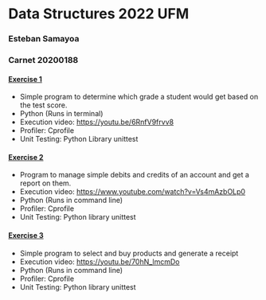 # Data Structures 2022 UFM 

### Esteban Samayoa
### Carnet 20200188 

#### [Exercise 1](https://github.com/estebansamayoa1/data.structures/tree/main/E1)
- Simple program to determine which grade a student would get based on the test score. 
- Python (Runs in terminal)
- Execution video: https://youtu.be/6RnfV9frvv8
- Profiler: Cprofile
- Unit Testing: Python Library unittest

#### [Exercise 2](https://github.com/estebansamayoa1/data.structures/tree/main/E2)
- Program to manage simple debits and credits of an account and get a report on them.
- Execution video: https://www.youtube.com/watch?v=Vs4mAzbOLp0
- Python (Runs in command line)
- Profiler: Cprofile
- Unit Testing: Python library unittest

#### [Exercise 3](https://github.com/estebansamayoa1/data.structures/tree/main/E3)
- Simple program to select and buy products and generate a receipt
- Execution video: https://youtu.be/70hN_lmcmDo
- Python (Runs in command line)
- Profiler: Cprofile
- Unit Testing: Python library unittest




 
